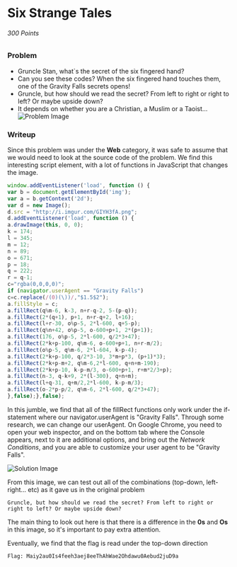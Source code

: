 # Six Strange Tales
###### 300 Points

### Problem
- Gruncle Stan, what`s the secret of the six fingered hand? 
- Can you see these codes? When the six fingered hand touches them, one of the Gravity Falls secrets opens! 
- Gruncle, but how should we read the secret? From left to right or right to left? Or maybe upside down? 
- It depends on whether you are a Christian, a Muslim or a Taoist... 
![Problem Image](https://github.com/SST-CTF/writeups/blob/Tamir-Writeups/Juniors%20CTF/Six%20Strange%20Tales/StrangeTalesProblem.PNG)

### Writeup
Since this problem was under the **Web** category, it was safe to assume that we would need to look at the source code of the problem.
We find this interesting script element, with a lot of functions in JavaScript that changes the image.

```javascript
window.addEventListener('load', function () {
var b = document.getElementById('img');
var a = b.getContext('2d');
var d = new Image();
d.src = "http://i.imgur.com/GIYH3fA.png";
d.addEventListener('load', function () {
a.drawImage(this, 0, 0);
k = 174;
l = 345;
m = 12; 
n = 89; 
o = 671;
p = 18;
q = 222;
r = q-1;
c="rgba(0,0,0,0)"; 
if (navigator.userAgent == "Gravity Falls") 
c=c.replace(/(0)(\))/,"$1.5$2");
a.fillStyle = c;         
a.fillRect(q%m-6, k-3, n+r-q-2, 5-(p-q));
a.fillRect(2*(q+1), p+1, n+r-q+2, l+16);
a.fillRect(l+r-30, o%p-5, 2*l-600, q+5-p);
a.fillRect(q%n+42, o%p-5, o-600+p+1, 2*(p+1));
a.fillRect(176, o%p-5, 2*l-600, q/2*3+47);
a.fillRect(2*k+p-100, q%m-6, o-600+p+1, n+r-m/2);
a.fillRect(o%p-5, q%m-6, 2*l-604, k-p-4);
a.fillRect(2*k+p-100, q/2*3-10, 3*m+p*3, (p+1)*3);
a.fillRect(2*k+p-m+2, q%m-6,2*l-600, q+n+m-190);
a.fillRect(2*k+p-10, k-p-m/3, o-600+p+1, r+m*2/3+p);
a.fillRect(n-3, q-k+9, 2*(l-300), q+n+m);
a.fillRect(l+q-31, q+m/2,2*l-600, k-p-m/3);
a.fillRect(o-2*p-p/2, q%m-6, 2*l-600, q/2*3+47);
},false);},false);
```

In this jumble, we find that all of the fillRect functions only work under the if-statement where our navigator.userAgent is "Gravity Falls".
Through some research, we can change our userAgent.
On Google Chrome, you need to open your web inspector, and on the bottom tab where the Console appears, next to it are additional options,
and bring out the _Network Conditions_, and you are able to customize your user agent to be "Gravity Falls".

![Solution Image](https://github.com/SST-CTF/writeups/blob/master/Juniors%20CTF/Six%20Strange%20Tales/StrangeTalesSolution.PNG)

From this image, we can test out all of the combinations (top-down, left-right... etc) as it gave us in the original problem
```
Gruncle, but how should we read the secret? From left to right or right to left? Or maybe upside down? 
```

The main thing to look out here is that there is a difference in the **0s** and **Os** in this image, so it's important to pay extra attention.

Eventually, we find that the flag is read under the top-down direction

```
Flag: Maiy2au0Is4feeh3aej8eeThAhWae2Ohdawu0Aebud2juD9a
```
